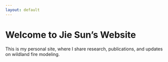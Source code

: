 ```yaml
---
layout: default
---
```


# Welcome to Jie Sun’s Website

This is my personal site, where I share research, publications, and updates on wildland fire modeling.
